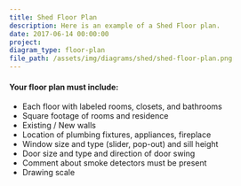 ```yaml
---
title: Shed Floor Plan
description: Here is an example of a Shed Floor plan.
date: 2017-06-14 00:00:00
project:
diagram_type: floor-plan
file_path: /assets/img/diagrams/shed/shed-floor-plan.png
---
```



#### Your floor plan must include:

* Each floor with labeled rooms, closets, and bathrooms
* Square footage of rooms and residence
* Existing / New walls
* Location of plumbing fixtures, appliances, fireplace
* Window size and type (slider, pop-out) and sill height
* Door size and type and direction of door swing
* Comment about smoke detectors must be present
* Drawing scale
